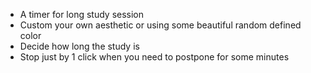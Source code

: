- A timer for long study session
- Custom your own aesthetic or using some beautiful random defined color
- Decide how long the study is
- Stop just by 1 click when you need to postpone for some minutes

